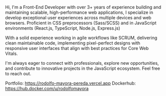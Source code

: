 Hi, I'm a Front-End Developer with over 3+ years of experience building and maintaining scalable, high-performance web applications, I specialize in develop exceptional user experiences across multiple devices and web browsers. Proficient in CSS preprocessors (Sass/SCSS) and in JavaScript environments (React.js, TypeScript, Node.js, Express.js)

With a solid experience working in agile workflows like SCRUM, delivering clean maintainable code, implementing pixel-perfect designs with responsive user interfaces that align with best practices for Core Web Vitals.

I'm always eager to connect with professionals, explore new opportunities, and contribute to innovative projects in the JavaScript ecosystem. Feel free to reach out.

Portfolio: https://rodolfo-mayora-pereda.vercel.app
Dockerhub: https://hub.docker.com/u/rodolfomayora

<!---
rodolfomayora/rodolfomayora is a ✨ special ✨ repository because its `README.md` (this file) appears on your GitHub profile.
You can click the Preview link to take a look at your changes.
--->
